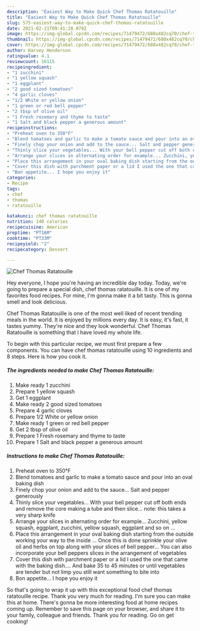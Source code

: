 ```yaml
---
description: "Easiest Way to Make Quick Chef Thomas Ratatouille"
title: "Easiest Way to Make Quick Chef Thomas Ratatouille"
slug: 575-easiest-way-to-make-quick-chef-thomas-ratatouille
date: 2021-02-21T09:41:28.079Z
image: https://img-global.cpcdn.com/recipes/71479472/680x482cq70/chef-thomas-ratatouille-recipe-main-photo.jpg
thumbnail: https://img-global.cpcdn.com/recipes/71479472/680x482cq70/chef-thomas-ratatouille-recipe-main-photo.jpg
cover: https://img-global.cpcdn.com/recipes/71479472/680x482cq70/chef-thomas-ratatouille-recipe-main-photo.jpg
author: Harvey Henderson
ratingvalue: 4.1
reviewcount: 16115
recipeingredient:
- "1 zucchini"
- "1 yellow squash"
- "1 eggplant"
- "2 good sized tomatoes"
- "4 garlic cloves"
- "1/2 White or yellow onion"
- "1 green or red bell pepper"
- "2 tbsp of olive oil"
- "1 Fresh rosemary and thyme to taste"
- "1 Salt and black pepper a generous amount"
recipeinstructions:
- "Preheat oven to 350°F"
- "Blend tomatoes and garlic to make a tomato sauce and pour into an oval baking dish"
- "Finely chop your onion and add to the sauce... Salt and pepper generously"
- "Thinly slice your vegetables... With your bell pepper cut off both ends and remove the core making a tube and then slice... note: this takes a very sharp knife"
- "Arrange your slices in alternating order for example... Zucchini, yellow squash, eggplant, zucchini, yellow squash, eggplant and so on ..."
- "Place this arrangement in your oval baking dish starting from the outside working your way to the inside ... Once this is done sprinkle your olive oil and herbs on top along with your slices of bell pepper... You can also incorporate your bell peppers slices in the arrangement of vegetables"
- "Cover this dish with parchment paper or a lid I used the one that came with the baking dish.... And bake 35 to 45 minutes or until vegetables are tender but not limp you still want something to bite into"
- "Bon appetite... I hope you enjoy it"
categories:
- Recipe
tags:
- chef
- thomas
- ratatouille

katakunci: chef thomas ratatouille 
nutrition: 140 calories
recipecuisine: American
preptime: "PT16M"
cooktime: "PT33M"
recipeyield: "2"
recipecategory: Dessert

---
```



![Chef Thomas Ratatouille](https://img-global.cpcdn.com/recipes/71479472/680x482cq70/chef-thomas-ratatouille-recipe-main-photo.jpg)

Hey everyone, I hope you're having an incredible day today. Today, we're going to prepare a special dish, chef thomas ratatouille. It is one of my favorites food recipes. For mine, I'm gonna make it a bit tasty. This is gonna smell and look delicious.

Chef Thomas Ratatouille is one of the most well liked of recent trending meals in the world. It is enjoyed by millions every day. It is easy, it's fast, it tastes yummy. They're nice and they look wonderful. Chef Thomas Ratatouille is something that I have loved my whole life.




To begin with this particular recipe, we must first prepare a few components. You can have chef thomas ratatouille using 10 ingredients and 8 steps. Here is how you cook it.

<!--inarticleads1-->

##### The ingredients needed to make Chef Thomas Ratatouille:

1. Make ready 1 zucchini
1. Prepare 1 yellow squash
1. Get 1 eggplant
1. Make ready 2 good sized tomatoes
1. Prepare 4 garlic cloves
1. Prepare 1/2 White or yellow onion
1. Make ready 1 green or red bell pepper
1. Get 2 tbsp of olive oil
1. Prepare 1 Fresh rosemary and thyme to taste
1. Prepare 1 Salt and black pepper a generous amount




<!--inarticleads2-->

##### Instructions to make Chef Thomas Ratatouille:

1. Preheat oven to 350°F
1. Blend tomatoes and garlic to make a tomato sauce and pour into an oval baking dish
1. Finely chop your onion and add to the sauce... Salt and pepper generously
1. Thinly slice your vegetables... With your bell pepper cut off both ends and remove the core making a tube and then slice... note: this takes a very sharp knife
1. Arrange your slices in alternating order for example... Zucchini, yellow squash, eggplant, zucchini, yellow squash, eggplant and so on ...
1. Place this arrangement in your oval baking dish starting from the outside working your way to the inside ... Once this is done sprinkle your olive oil and herbs on top along with your slices of bell pepper... You can also incorporate your bell peppers slices in the arrangement of vegetables
1. Cover this dish with parchment paper or a lid I used the one that came with the baking dish.... And bake 35 to 45 minutes or until vegetables are tender but not limp you still want something to bite into
1. Bon appetite... I hope you enjoy it




So that's going to wrap it up with this exceptional food chef thomas ratatouille recipe. Thank you very much for reading. I'm sure you can make this at home. There's gonna be more interesting food at home recipes coming up. Remember to save this page on your browser, and share it to your family, colleague and friends. Thank you for reading. Go on get cooking!
